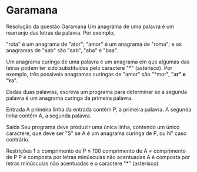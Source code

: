 # Garamana
Resolução da questão Garamana
Um anagrama de uma palavra é um rearranjo das letras da palavra. Por exemplo,

"rota" é um anagrama de "ator";
"amor" é um anagrama de "roma"; e
os anagramas de "aab" são "aab", "aba" e "baa".

Um anagrama curinga de uma palavra é um anagrama em que algumas das letras podem ter sido substituídas pelo caractere "*" (asterisco). Por exemplo, três possíveis anagramas curingas de "amor" são "*mor", "a**r" e "r**a".


Dadas duas palavras, escreva um programa para determinar se a segunda palavra é um anagrama curinga da primeira palavra.


Entrada
A primeira linha da entrada contém P, a primeira palavra. A segunda linha contém A, a segunda palavra.


Saída
Seu programa deve produzir uma única linha, contendo um único caractere, que deve ser "S" se A é um anagrama curinga de P, ou N" caso contrário.


Restrições
1 ≤ comprimento de P ≤ 100
comprimento de A = comprimento de P
P é composta por letras minúsculas não acentuadas
A é composta por letras minúsculas não acentuadas e o caractere "*" (asterisco)

